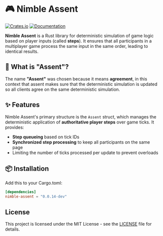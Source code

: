 # 🎮 Nimble Assent

[![Crates.io](https://img.shields.io/crates/v/nimble-assent)](https://crates.io/crates/nimble-assent)
[![Documentation](https://docs.rs/nimble-assent/badge.svg)](https://docs.rs/nimble-assent)

**Nimble Assent** is a Rust library for deterministic simulation of game logic based on player inputs (called **steps**).
It ensures that all participants in a multiplayer game process the same input in the same order, leading to identical results.

## 🤔 What is "Assent"?

The name **"Assent"** was chosen because it means **agreement**, in this context that assent makes sure that the deterministic simulation is updated so all clients agree on the same deterministic simulation.

## ✨ Features

Nimble Assent's primary structure is the `Assent` struct, which manages the deterministic application of **authoritative player steps** over game ticks. It provides:

- **Step queueing** based on tick IDs
- **Synchronized step processing** to keep all participants on the same page
- Limiting the number of ticks processed per update to prevent overloads

## 📦 Installation

Add this to your Cargo.toml:

```toml
[dependencies]
nimble-assent = "0.0.14-dev"
```

## License

This project is licensed under the MIT License - see the [LICENSE](LICENSE) file for details.
